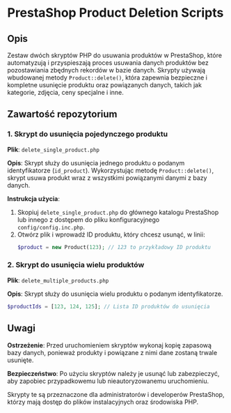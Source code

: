 # PrestaShop Product Deletion Scripts

## Opis

Zestaw dwóch skryptów PHP do usuwania produktów w PrestaShop, które automatyzują i przyspieszają proces usuwania danych produktów bez pozostawiania zbędnych rekordów w bazie danych. Skrypty używają wbudowanej metody `Product::delete()`, która zapewnia bezpieczne i kompletne usunięcie produktu oraz powiązanych danych, takich jak kategorie, zdjęcia, ceny specjalne i inne.

## Zawartość repozytorium

### 1. Skrypt do usunięcia pojedynczego produktu

**Plik**: `delete_single_product.php`

**Opis**: Skrypt służy do usunięcia jednego produktu o podanym identyfikatorze (`id_product`). Wykorzystując metodę `Product::delete()`, skrypt usuwa produkt wraz z wszystkimi powiązanymi danymi z bazy danych.

**Instrukcja użycia**:

1. Skopiuj `delete_single_product.php` do głównego katalogu PrestaShop lub innego z dostępem do pliku konfiguracyjnego `config/config.inc.php`.
2. Otwórz plik i wprowadź ID produktu, który chcesz usunąć, w linii:
   ```php
   $product = new Product(123); // 123 to przykładowy ID produktu
   ```

### 2. Skrypt do usunięcia wielu produktów

**Plik**: `delete_multiple_products.php`

**Opis**: Skrypt służy do usunięcia wielu produktu o podanym identyfikatorze.

```php
$productIds = [123, 124, 125]; // Lista ID produktów do usunięcia

```

## Uwagi

**Ostrzeżenie**:
Przed uruchomieniem skryptów wykonaj kopię zapasową bazy danych, ponieważ produkty i powiązane z nimi dane zostaną trwale usunięte.

**Bezpieczeństwo**:
Po użyciu skryptów należy je usunąć lub zabezpieczyć, aby zapobiec przypadkowemu lub nieautoryzowanemu uruchomieniu.

Skrypty te są przeznaczone dla administratorów i developerów PrestaShop, którzy mają dostęp do plików instalacyjnych oraz środowiska PHP.

